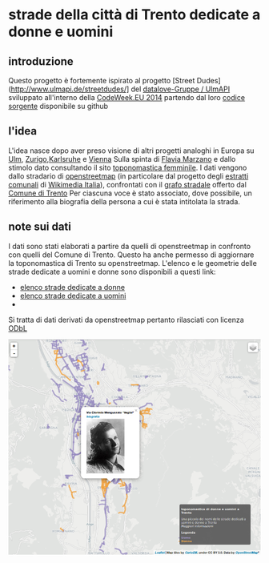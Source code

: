 # strade della città di Trento dedicate a donne e uomini
## introduzione
Questo progetto è fortemente ispirato al progetto [Street Dudes](http://www.ulmapi.de/streetdudes/] del [datalove-Gruppe / UlmAPI](http://www.ulmapi.de) sviluppato all'interno della [CodeWeek.EU 2014](http://codeweek.eu/) partendo dal loro [codice sorgente](https://github.com/UlmApi/streetdudes) disponibile su github

## l'idea
L'idea nasce dopo aver preso visione di altri progetti analoghi in Europa su [Ulm](http://www.ulmapi.de/streetdudes/), [Zurigo](http://editioneffet.ch/02776/?map),[Karlsruhe](http://codeforkarlsruhe.github.io) e [Vienna](http://www.genderatlas.at/articles/strassennamen.html)
Sulla spinta di [Flavia Marzano](http://www.wister.it/tag/flavia-marzano/) e dallo stimolo dato consultando il sito [toponomastica femminile](http://toponomasticafemminile.com/).
I dati vengono dallo stradario di [openstreetmap](http://www.openstreetmap.org) (in particolare dal progetto degli [estratti comunali](http://osm-toolserver-italia.wmflabs.org/estratti/it/) di [Wikimedia Italia](http://www.wikimedia.it/)), confrontati con il [grafo stradale](http://www.comune.trento.it/Comune/Organizzazione-comunale/Amministrazione-trasparente/Altri-contenuti/Open-data/Dati-cartografici) offerto dal [Comune di Trento](http://www.comune.trento.it/)
Per ciascuna voce è stato associato, dove possibile, un riferimento alla biografia della persona a cui è stata intitolata la strada.

## note sui dati
I dati sono stati elaborati a partire da quelli di openstreetmap in confronto con quelli del Comune di Trento.
Questo ha anche permesso di aggiornare la toponomastica di Trento su openstreetmap.
L'elenco e le geometrie delle strade dedicate a uomini e donne sono disponibili a questi link:

* [elenco strade dedicate a donne](https://github.com/napo/strade_personaggi_trento/blob/master/data/donne.geojson)
* [elenco strade dedicate a uomini](https://github.com/napo/strade_personaggi_trento/blob/master/data/uomini.geojson)
*
Si tratta di dati derivati da openstreetmap pertanto rilasciati con licenza [ODbL](http://opendatacommons.org/licenses/odbl/) 

![screenshot](https://github.com/napo/strade_personaggi_trento/blob/master/img/screenshot.png?raw=true)
